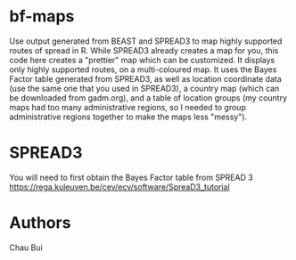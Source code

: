 # bf-maps
Use output generated from BEAST and SPREAD3 to map highly supported routes of spread in R. While SPREAD3 already creates a map for you,  this code here creates a "prettier" map which can be customized. It displays only highly supported routes, on a multi-coloured map. It uses the Bayes Factor table generated from SPREAD3, as well as location coordinate data (use the same one that you used in SPREAD3), a country map (which can be downloaded from gadm.org), and a table of location groups (my country maps had too many administrative regions, so I needed to group administrative regions together to make the maps less "messy"). 

# SPREAD3
You will need to first obtain the Bayes Factor table from SPREAD 3
https://rega.kuleuven.be/cev/ecv/software/SpreaD3_tutorial

# Authors
Chau Bui
